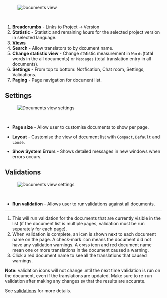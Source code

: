 <figure>
<img alt="Documents view" src="images/editor-doc-list.gif" />
</figure>
<br/>

1. **Breadcrumbs** - Links to Project -> Version
2. **Statistic** - Statistic and remaining hours for the selected project version in selected language.
3. [**Views**](user-guide/editor/overview#views-in-webtrans)
4. **Search** - Allow translators to by document name.
5. **Change statistic view** - Change statistic measurement in `Words`(total words in the all documents) or `Messages` (total translation entry in all documents).
6. **Settings** - From top to bottom: Notification, Chat room, Settings, Validations.
7. **Paging** - Page navigation for document list.

## Settings

<figure>
<img alt="Documents view settings" src="images/editor-doc-list-settings.gif" />
</figure>
<br/>

* **Page size** - Allow user to customise documents to show per page.

* **Layout** - Customise the view of document list with `Compact`, `Default` and `Loose`.

* **Show System Errors** - Shows detailed messages in new windows when errors occurs.


## Validations

<figure>
<img alt="Documents view settings" src="images/editor-doc-list-validations.gif" />
</figure>
<br/>

* **Run validation** - Allows user to run validations against all documents.

------

1. This will run validation for the documents that are currently visible in the list (if the document list is multiple pages, validation must be run separately for each page).
2. When validation is complete, an icon is shown next to each document name on the page. A check-mark icon means the document did not have any validation warnings. A cross icon and red document name mean one or more translations in the document caused a warning.
3. Click a red document name to see all the translations that caused warnings.

**Note:** validation icons will not change until the next time validation is run on the document, even if the translations are updated. Make sure to re-run validation after making any changes so that the results are accurate.

See [validations](user-guide/projects/validations) for more details.